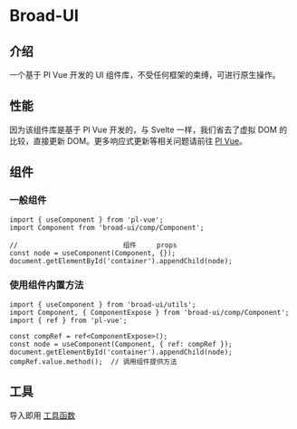 # Broad-UI

## 介绍

一个基于 Pl Vue 开发的 UI 组件库，不受任何框架的束缚，可进行原生操作。

##  性能

因为该组件库是基于 Pl Vue 开发的，与 Svelte 一样，我们省去了虚拟 DOM 的比较，直接更新 DOM。更多响应式更新等相关问题请前往 [Pl Vue](http://plvue.hpyyb.cn/docs/intro)。

## 组件

### 一般组件

```tsx
import { useComponent } from 'pl-vue';
import Component from 'broad-ui/comp/Component';

//                          组件     props
const node = useComponent(Component, {});
document.getElementById('container').appendChild(node);
```

### 使用组件内置方法

```tsx
import { useComponent } from 'broad-ui/utils';
import Component, { ComponentExpose } from 'broad-ui/comp/Component';
import { ref } from 'pl-vue';

const compRef = ref<ComponentExpose>();
const node = useComponent(Component, { ref: compRef });
document.getElementById('container').appendChild(node);
compRef.value.method();  // 调用组件提供方法
```

## 工具

导入即用 [工具函数](#/tools)